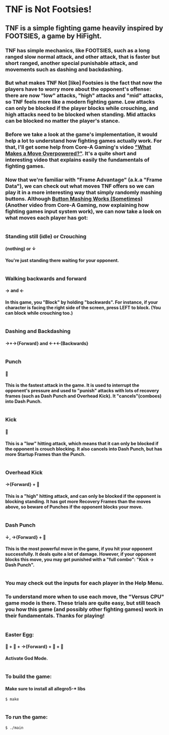 # TNF is Not Footsies!

## TNF is a simple fighting game heavily inspired by FOOTSIES, a game by HiFight.

### TNF has simple mechanics, like FOOTSIES, such as a long ranged slow normal attack, and other attack, that is faster but short ranged, another special punishable attack, and movements such as dashing and backdashing. 

### But what makes TNF Not [like] Footsies is the fact that now the players have to worry more about the opponent's offense: there are now "low" attacks, "high" attacks and "mid" attacks, so TNF feels more like a modern fighting game. Low attacks can only be blocked if the player blocks while crouching, and high attacks need to be blocked when standing. Mid attacks can be blocked no matter the player's stance.

### Before we take a look at the game's implementation, it would help a lot to understand how fighting games actually work. For that, I'll get some help from Core-A Gaming's video ["What Makes a Move Overpowered?"](https://www.youtube.com/watch?v=uQnfm911Xoc). It's a quite short and interesting video that explains easily the fundamentals of fighting games.

### Now that we're familiar with "Frame Advantage" (a.k.a "Frame Data"), we can check out what moves TNF offers so we can play it in a more interesting way that simply randomly mashing buttons. Although [Button Mashing Works (Sometimes)](https://www.youtube.com/watch?v=b2wX4EiD5tg) (Another video from Core-A Gaming, now explaining how fighting games input system work), we can now take a look on what moves each player has got:

#

### Standing still (idle) or Crouching
#### (nothing) or ↓
#### You're just standing there waiting for your opponent.
#

### Walking backwards and forward
#### → and ←
#### In this game, you "Block" by holding "backwards". For instance, if your character is facing the right side of the screen, press LEFT to block. (You can block while crouching too.)
#

### Dashing and Backdashing
#### →+→{Forward} and ←+←{Backwards}
#

### Punch
#### 👊
#### This is the fastest attack in the game. It is used to interrupt the opponent's pressure and used to "punish" attacks with lots of recovery frames (such as Dash Punch and Overhead Kick). It "cancels"(comboes) into Dash Punch.
#

### Kick
#### 👟
#### This is a "low" hitting attack, which means that it can only be blocked if the opponent is crouch blocking. It also cancels into Dash Punch, but has more Startup Frames than the Punch.
#

### Overhead Kick
#### →{Forward} + 👟
#### This is a "high" hitting attack, and can only be blocked if the opponent is blocking standing. It has got more Recovery Frames than the moves above, so beware of Punches if the opponent blocks your move.
#

### Dash Punch
#### ↓, →{Forward} + 👊
#### This is the most powerful move in the game, if you hit your opponent successfully. It deals quite a lot of damage. However, if your opponent blocks this move, you may get punished with a "full combo": "Kick -> Dash Punch".
#

### You may check out the inputs for each player in the Help Menu.

### To understand more when to use each move, the "Versus CPU" game mode is there. These trials are quite easy, but still teach you how this game (and possibly other fighting games) work in their fundamentals. Thanks for playing!
#

### Easter Egg:
#### 👊 + 👊 + →{Forward} + 👟 + 👊
#### Activate God Mode.
#

### To build the game:
#### Make sure to install all allegro5-* libs

```console
$ make
```
#
### To run the game:
```console
$ ./main
```